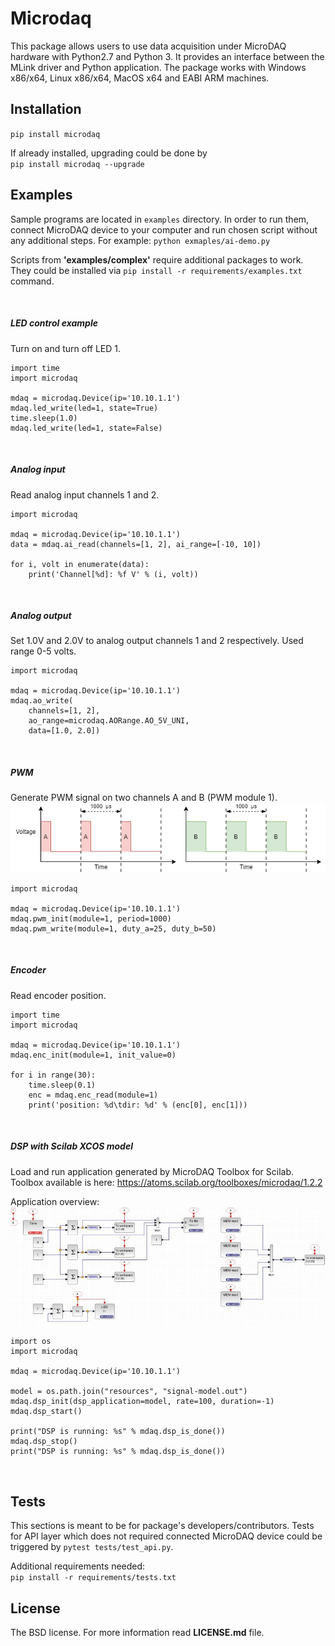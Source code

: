 # Microdaq

This package allows users to use data acquisition under MicroDAQ hardware 
with Python2.7 and Python 3. It provides an interface between the MLink driver 
and Python application. The package works with Windows x86/x64, Linux x86/x64, MacOS x64 
and EABI ARM machines.

## Installation

`pip install microdaq`

If already installed, upgrading could be done by\
`pip install microdaq --upgrade `

## Examples

Sample programs are located in `examples` directory. In order to run them,
connect MicroDAQ device to your computer and run chosen script without any 
additional steps. For example: `python exmaples/ai-demo.py`

Scripts from **'examples/complex'** require additional packages to work.\
They could be installed via `pip install -r requirements/examples.txt` command.

<br>

##### LED control example
Turn on and turn off LED 1. 

    import time
    import microdaq

    mdaq = microdaq.Device(ip='10.10.1.1')
    mdaq.led_write(led=1, state=True)
    time.sleep(1.0)
    mdaq.led_write(led=1, state=False)

<br>

##### Analog input 
Read analog input channels 1 and 2.

    import microdaq

    mdaq = microdaq.Device(ip='10.10.1.1')
    data = mdaq.ai_read(channels=[1, 2], ai_range=[-10, 10])

    for i, volt in enumerate(data):
        print('Channel[%d]: %f V' % (i, volt))

<br>

##### Analog output
Set 1.0V and 2.0V to analog output channels 1 and 2 respectively.
Used range 0-5 volts. 

    import microdaq

    mdaq = microdaq.Device(ip='10.10.1.1')
    mdaq.ao_write(
        channels=[1, 2],
        ao_range=microdaq.AORange.AO_5V_UNI,
        data=[1.0, 2.0])
        
<br>

##### PWM
Generate PWM signal on two channels A and B (PWM module 1).\
![alt text](examples/resources/pwm.png "Signal waveform.")

    import microdaq

    mdaq = microdaq.Device(ip='10.10.1.1')
    mdaq.pwm_init(module=1, period=1000)
    mdaq.pwm_write(module=1, duty_a=25, duty_b=50)
    
<br>

##### Encoder
Read encoder position.

    import time
    import microdaq

    mdaq = microdaq.Device(ip='10.10.1.1')
    mdaq.enc_init(module=1, init_value=0)

    for i in range(30):
        time.sleep(0.1)
        enc = mdaq.enc_read(module=1)
        print('position: %d\tdir: %d' % (enc[0], enc[1]))

    
<br>


##### DSP with Scilab XCOS model 
Load and run application generated by MicroDAQ Toolbox for Scilab.\
Toolbox available is here: https://atoms.scilab.org/toolboxes/microdaq/1.2.2

Application overview:\
![alt text](examples/resources/signal-model-view.jpg "A 'signal-model.zcos' scheme.")

    import os
    import microdaq

    mdaq = microdaq.Device(ip='10.10.1.1')

    model = os.path.join("resources", "signal-model.out")
    mdaq.dsp_init(dsp_application=model, rate=100, duration=-1)
    mdaq.dsp_start()

    print("DSP is running: %s" % mdaq.dsp_is_done())
    mdaq.dsp_stop()
    print("DSP is running: %s" % mdaq.dsp_is_done())
    
<br>

## Tests
This sections is meant to be for package's developers/contributors. Tests for API
layer which does not required connected MicroDAQ device could be triggered by 
`pytest tests/test_api.py`.

Additional requirements needed:\
`pip install -r requirements/tests.txt`
    
## License

The BSD license. For more information read **LICENSE.md** file.  
